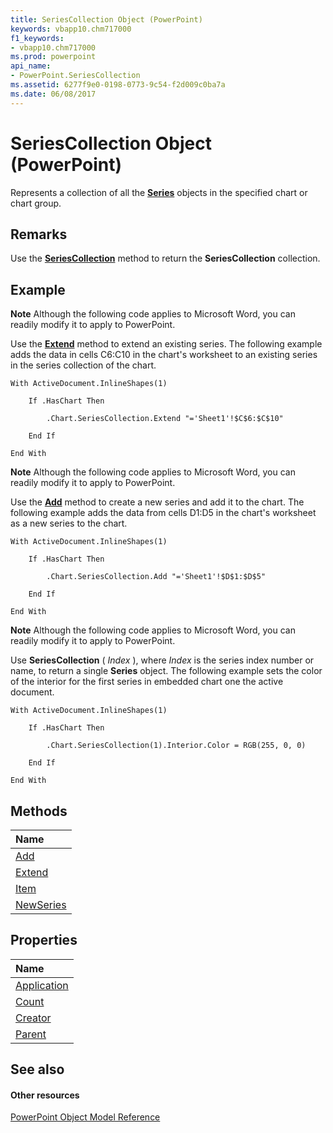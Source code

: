 ```yaml
---
title: SeriesCollection Object (PowerPoint)
keywords: vbapp10.chm717000
f1_keywords:
- vbapp10.chm717000
ms.prod: powerpoint
api_name:
- PowerPoint.SeriesCollection
ms.assetid: 6277f9e0-0198-0773-9c54-f2d009c0ba7a
ms.date: 06/08/2017
---
```



# SeriesCollection Object (PowerPoint)

Represents a collection of all the **[Series](series-object-powerpoint.md)** objects in the specified chart or chart group.


## Remarks

Use the **[SeriesCollection](http://msdn.microsoft.com/library/8adeb8b4-ba4f-6cdf-33bf-dceb1845dfb8%28Office.15%29.aspx)** method to return the **SeriesCollection** collection.


## Example




 **Note**  Although the following code applies to Microsoft Word, you can readily modify it to apply to PowerPoint.

 Use the **[Extend](http://msdn.microsoft.com/library/f5ac6da3-90c7-d938-9a95-e87d228d901d%28Office.15%29.aspx)** method to extend an existing series. The following example adds the data in cells C6:C10 in the chart's worksheet to an existing series in the series collection of the chart.




```
With ActiveDocument.InlineShapes(1)

    If .HasChart Then

        .Chart.SeriesCollection.Extend "='Sheet1'!$C$6:$C$10"

    End If

End With
```




 **Note**  Although the following code applies to Microsoft Word, you can readily modify it to apply to PowerPoint.

Use the **[Add](http://msdn.microsoft.com/library/29dd05a7-a707-78ff-fc06-1085e065eb3c%28Office.15%29.aspx)** method to create a new series and add it to the chart. The following example adds the data from cells D1:D5 in the chart's worksheet as a new series to the chart.




```
With ActiveDocument.InlineShapes(1)

    If .HasChart Then

        .Chart.SeriesCollection.Add "='Sheet1'!$D$1:$D$5"

    End If

End With
```




 **Note**  Although the following code applies to Microsoft Word, you can readily modify it to apply to PowerPoint.

Use **SeriesCollection** ( _Index_ ), where _Index_ is the series index number or name, to return a single **Series** object. The following example sets the color of the interior for the first series in embedded chart one the active document.




```
With ActiveDocument.InlineShapes(1)

    If .HasChart Then

        .Chart.SeriesCollection(1).Interior.Color = RGB(255, 0, 0)

    End If

End With
```


## Methods



|**Name**|
|:-----|
|[Add](http://msdn.microsoft.com/library/29dd05a7-a707-78ff-fc06-1085e065eb3c%28Office.15%29.aspx)|
|[Extend](http://msdn.microsoft.com/library/f5ac6da3-90c7-d938-9a95-e87d228d901d%28Office.15%29.aspx)|
|[Item](http://msdn.microsoft.com/library/ae34ad0d-1b0a-decb-24e8-3d1c51652f72%28Office.15%29.aspx)|
|[NewSeries](http://msdn.microsoft.com/library/37a94558-02d9-7f0b-e881-0d9c5a9d4787%28Office.15%29.aspx)|

## Properties



|**Name**|
|:-----|
|[Application](http://msdn.microsoft.com/library/c872de5e-2a1c-fe96-9966-28e7d30f46c2%28Office.15%29.aspx)|
|[Count](http://msdn.microsoft.com/library/527e7502-d84e-8884-b0df-7d44cbe89f3f%28Office.15%29.aspx)|
|[Creator](http://msdn.microsoft.com/library/0d767309-d866-9ec5-5ff0-9c4b7e54c8fc%28Office.15%29.aspx)|
|[Parent](http://msdn.microsoft.com/library/f5d40a16-5a35-3560-1f59-ffdba6d95807%28Office.15%29.aspx)|

## See also


#### Other resources


[PowerPoint Object Model Reference](http://msdn.microsoft.com/library/00acd64a-5896-0459-39af-98df2849849e%28Office.15%29.aspx)
